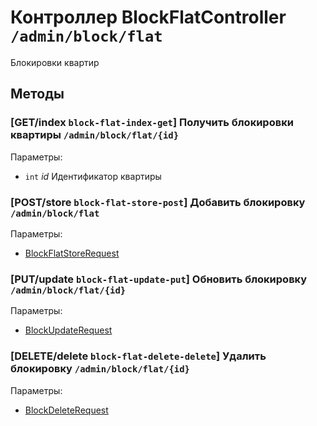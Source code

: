 # Контроллер BlockFlatController `/admin/block/flat`

Блокировки квартир

## Методы

### [GET/index `block-flat-index-get`] Получить блокировки квартиры `/admin/block/flat/{id}`

Параметры: 

- `int` *id* Идентификатор квартиры

### [POST/store `block-flat-store-post`] Добавить блокировку `/admin/block/flat`

Параметры: 

- [BlockFlatStoreRequest](../OBJECT.md#BlockFlatStoreRequest) 

### [PUT/update `block-flat-update-put`] Обновить блокировку `/admin/block/flat/{id}`

Параметры: 

- [BlockUpdateRequest](../OBJECT.md#BlockUpdateRequest) 

### [DELETE/delete `block-flat-delete-delete`] Удалить блокировку `/admin/block/flat/{id}`

Параметры: 

- [BlockDeleteRequest](../OBJECT.md#BlockDeleteRequest) 
